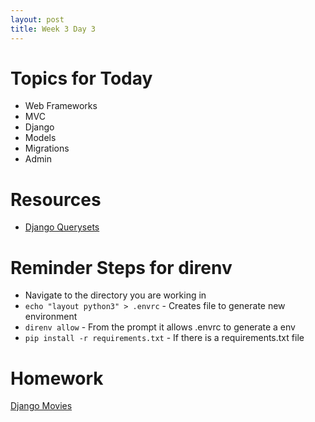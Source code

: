 ```yaml
---
layout: post
title: Week 3 Day 3
---
```


# Topics for Today
* Web Frameworks
* MVC
* Django
* Models
* Migrations
* Admin

# Resources
* [Django Querysets](https://docs.djangoproject.com/en/1.8/ref/models/querysets/)

# Reminder Steps for direnv
* Navigate to the directory you are working in
* `echo "layout python3" > .envrc` - Creates file to generate new environment
* `direnv allow` - From the prompt it allows .envrc to generate a env
* `pip install -r requirements.txt` - If there is a requirements.txt file

# Homework
[Django Movies](https://github.com/tiy-lv-python-2015-10/django-movies)
